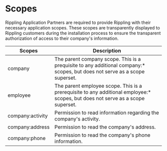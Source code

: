 # Scopes

Rippling Application Partners are required to provide Rippling with their necessary application scopes. These scopes are transparently displayed to Rippling customers during the installation process to ensure the transparent authorization of access to their company's information.

Scopes           | Description
-----------------|---------------------------------------------------------------------------------------------------------------------------
company          | The parent company scope. This is a prequisite to any additional company:* scopes, but does not serve as a scope superset.
employee         | The parent employee scope. This is a prerequisite to any additional employee:* scopes, but does not serve as a scope superset.
company:activity | Permission to read information regarding the company's activity.
company:address  | Permission to read the company's address.
company:phone    | Permission to read the company's phone information.